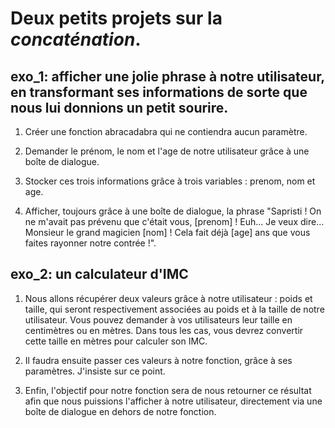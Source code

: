 # Deux petits projets sur la _concaténation_.


## exo_1: afficher une jolie phrase à notre utilisateur, en transformant ses informations de sorte que nous lui donnions un petit sourire.

1. Créer une fonction abracadabra qui ne contiendra aucun paramètre.

2. Demander le prénom, le nom et l'age de notre utilisateur grâce à une boîte de dialogue.

3. Stocker ces trois informations grâce à trois variables : prenom, nom et age.

4. Afficher, toujours grâce à une boîte de dialogue, la phrase "Sapristi ! On ne m'avait pas prévenu que c'était vous, [prenom] ! Euh... Je veux dire... Monsieur le grand magicien [nom] ! Cela fait déjà [age] ans que vous faites rayonner notre contrée !".



## exo_2: un calculateur d'IMC

1. Nous allons récupérer deux valeurs grâce à notre utilisateur : poids et taille, qui seront respectivement associées au poids et à la taille de notre utilisateur. Vous pouvez demander à vos utilisateurs leur taille en centimètres ou en mètres. Dans tous les cas, vous devrez convertir cette taille en mètres pour calculer son IMC.

2. Il faudra ensuite passer ces valeurs à notre fonction, grâce à ses paramètres. J'insiste sur ce point.

3. Enfin, l'objectif pour notre fonction sera de nous retourner ce résultat afin que nous puissions l'afficher à notre utilisateur, directement via une boîte de dialogue en dehors de notre fonction.
